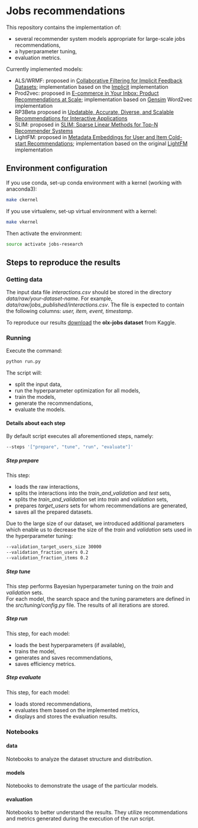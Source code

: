 Jobs recommendations
==============================

This repository contains the implementation of:

- several recommender system models appropriate
for large-scale jobs recommendations,
- a hyperparameter tuning,
- evaluation metrics.

Currently implemented models:

- ALS/WRMF: proposed in [Collaborative Filtering for Implicit Feedback Datasets](https://www.researchgate.net/publication/220765111_Collaborative_Filtering_for_Implicit_Feedback_Datasets);
  implementation based on the [Implicit](https://implicit.readthedocs.io/en/latest/als.html) implementation
- Prod2vec: proposed in [E-commerce in Your Inbox: Product Recommendations at Scale](https://www.researchgate.net/publication/304350592_E-commerce_in_Your_Inbox_Product_Recommendations_at_Scale);
  implementation based on [Gensim](https://github.com/RaRe-Technologies/gensim) Word2vec implementation
- RP3Beta proposed in [Updatable, Accurate, Diverse, and Scalable Recommendations for Interactive Applications](https://www.researchgate.net/publication/312430075_Updatable_Accurate_Diverse_and_Scalable_Recommendations_for_Interactive_Applications)
- SLIM: proposed in [SLIM: Sparse Linear Methods for Top-N Recommender Systems](https://www.researchgate.net/publication/220765374_SLIM_Sparse_Linear_Methods_for_Top-N_Recommender_Systems)
- LightFM: proposed in [Metadata Embeddings for User and Item Cold-start Recommendations](https://www.researchgate.net/publication/280589936_Metadata_Embeddings_for_User_and_Item_Cold-start_Recommendations);
  implementation based on the original [LightFM](https://github.com/lyst/lightfm) implementation
  
## Environment configuration

If you use conda, set-up conda environment with a kernel (working with anaconda3):

 ```bash
 make ckernel
 ```

If you use virtualenv, set-up virtual environment with a kernel:

 ```bash
 make vkernel
 ```

Then activate the environment:

 ```bash
source activate jobs-research
 ```

## Steps to reproduce the results

### Getting data

The input data file *interactions.csv* should be stored in the directory *data/raw/your-dataset-name*.
For example, *data/raw/jobs_published/interactions.csv*.
The file is expected to contain the following columns: *user, item, event, timestamp*.

To reproduce our results [download](https://www.kaggle.com/olxdatascience/olx-jobs-interactions) the
**olx-jobs dataset** from Kaggle.

### Running

Execute the command:

```bash
python run.py
 ```

The script will:

- split the input data,
- run the hyperparameter optimization for all models,
- train the models,
- generate the recommendations,
- evaluate the models. <br>

#### Details about each step

By default script executes all aforementioned steps, namely:

```bash
--steps '["prepare", "tune", "run", "evaluate"]'
 ```

##### Step *prepare*

This step:

- loads the raw interactions,
- splits the interactions into the *train_and_validation* and *test* sets,
- splits the *train_and_validation* set into *train* and *validation* sets,
- prepares *target_users* sets for whom recommendations are generated,
- saves all the prepared datasets.

Due to the large size of our dataset, we introduced additional parameters which enable us
to decrease the size of the *train* and *validation* sets used in the hyperparameter tuning:

```bash
--validation_target_users_size 30000
--validation_fraction_users 0.2
--validation_fraction_items 0.2
 ```

##### Step *tune*

This step performs Bayesian hyperparameter tuning on the *train* and *validation* sets.
<br>
For each model, the search space and the tuning parameters are defined in the *src/tuning/config.py* file.
The results of all iterations are stored.

##### Step *run*

This step, for each model:

- loads the best hyperparameters (if available),
- trains the model,
- generates and saves recommendations,
- saves efficiency metrics.

##### Step *evaluate*

This step, for each model:

- loads stored recommendations,
- evaluates them based on the implemented metrics,
- displays and stores the evaluation results.

### Notebooks

#### data

Notebooks to analyze the dataset structure and distribution.

#### models

Notebooks to demonstrate the usage of the particular models.

#### evaluation

Notebooks to better understand the results.
They utilize recommendations and metrics generated during the execution of the *run* script.
